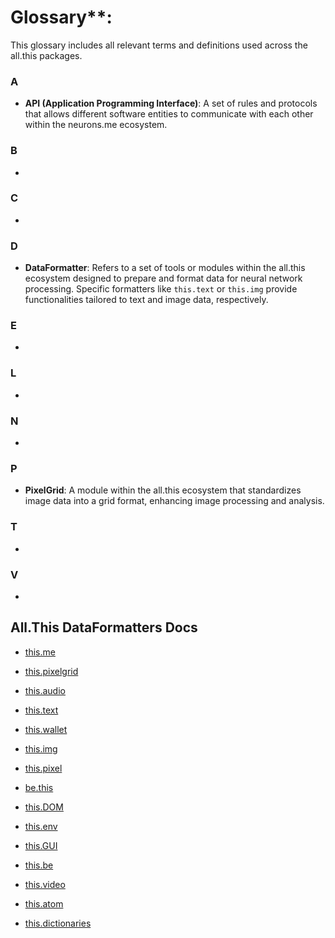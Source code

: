 # Glossary**: 

 This glossary includes all relevant terms and definitions used across the all.this packages.

### A

- **API (Application Programming Interface)**: A set of rules and protocols that allows different software entities to communicate with each other within the neurons.me ecosystem.

### B

- 

### C

- 

### D

- **DataFormatter**: Refers to a set of tools or modules within the all.this ecosystem designed to prepare and format data for neural network processing. Specific formatters like `this.text` or `this.img` provide functionalities tailored to text and image data, respectively.

### E

- 

### L

- 

### N

- 

### P

- **PixelGrid**: A module within the all.this ecosystem that standardizes image data into a grid format, enhancing image processing and analysis.

### T

- 

### V

- 



## All.This DataFormatters Docs

- [this.me](https://suign.github.io/this.me)

- [this.pixelgrid](https://suign.github.io/PixelGrid/)

- [this.audio](https://suign.github.io/this.audio)

- [this.text](https://suign.github.io/this.text)

- [this.wallet](https://suign.github.io/this.wallet)

- [this.img](https://suign.github.io/this.img)

- [this.pixel](https://suign.github.io/Pixels)

- [be.this](https://suign.github.io/be.this)

- [this.DOM](https://suign.github.io/this.DOM)

- [this.env](https://suign.github.io/this.env/)

- [this.GUI](https://suign.github.io/this.GUI)

- [this.be](https://suign.github.io/this.be)

- [this.video](https://suign.github.io/this.video)

- [this.atom](https://suign.github.io/this.atom)

- [this.dictionaries](https://suign.github.io/this.dictionaries/)

  